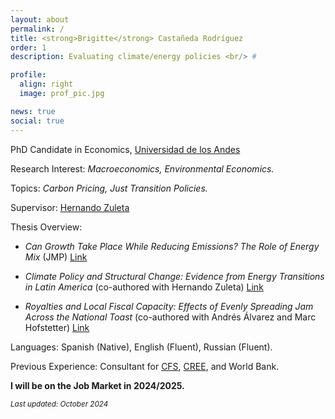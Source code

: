 ```yaml
---
layout: about
permalink: /
title: <strong>Brigitte</strong> Castañeda Rodríguez
order: 1
description: Evaluating climate/energy policies <br/> #

profile:
  align: right
  image: prof_pic.jpg

news: true
social: true
---
```

PhD Candidate in Economics, [Universidad de los Andes](https://economia.uniandes.edu.co/)

Research Interest: _Macroeconomics, Environmental Economics._

Topics: _Carbon Pricing, Just Transition Policies._

Supervisor: [Hernando Zuleta](https://scholar.google.com/citations?user=CgFQtFIAAAAJ&hl=en)

Thesis Overview:

- *Can Growth Take Place While Reducing Emissions? The Role of Energy Mix* (JMP)  [Link](https://drive.google.com/file/d/1OYfmpbXXvGDWXk05rwiFRDG5Hy7fEBmC/view?usp=sharing)

- *Climate Policy and Structural Change: Evidence from Energy Transitions in Latin America* (co-authored with Hernando Zuleta)  [Link](https://drive.google.com/file/d/1DduJE1t9aS-qPoZ3kPA1HDYLHvaDmDIy/view?usp=sharing)

- *Royalties and Local Fiscal Capacity: Effects of Evenly Spreading Jam Across the National Toast* (co-authored with Andrés Álvarez and Marc Hofstetter)  [Link](https://drive.google.com/file/d/1JCHvFAJJ7fhiEfZBikHKosTsYEUB64Zr/view?usp=sharing)

Languages: Spanish (Native), English (Fluent), Russian (Fluent).

Previous Experience:
Consultant for [CFS](https://cfs.uniandes.edu.co/es/), [CREE](https://creenergia.org/), and World Bank.

**I will be on the Job Market in 2024/2025.**

<small>*Last updated: October 2024*</small>